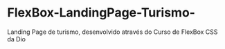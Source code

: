 # FlexBox-LandingPage-Turismo-
Landing Page de turismo, desenvolvido através do Curso de FlexBox CSS da Dio
